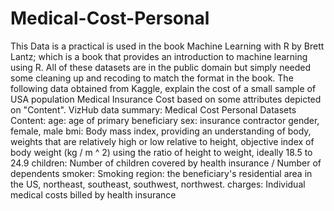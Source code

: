 # Medical-Cost-Personal
This Data is a practical is used in the book Machine Learning with R by Brett Lantz; which is a book that provides an introduction to machine learning using R. All of these datasets are in the public domain but simply needed some cleaning up and recoding to match the format in the book. The following data obtained from Kaggle, explain the cost of a small sample of USA population Medical Insurance Cost based on some attributes depicted on "Content".  VizHub data summary: 
Medical Cost Personal Datasets  
Content: age: age of primary beneficiary 
sex: insurance contractor gender, female, male 
bmi: Body mass index, providing an understanding of body, weights that are relatively high or low relative to height, objective index of body weight (kg / m ^ 2) using the ratio of height to weight, ideally 18.5 to 24.9 children: 
Number of children covered by health insurance / Number of dependents 
smoker: Smoking region: the beneficiary's residential area in the US, northeast, southeast, southwest, northwest.
charges: Individual medical costs billed by health insurance
